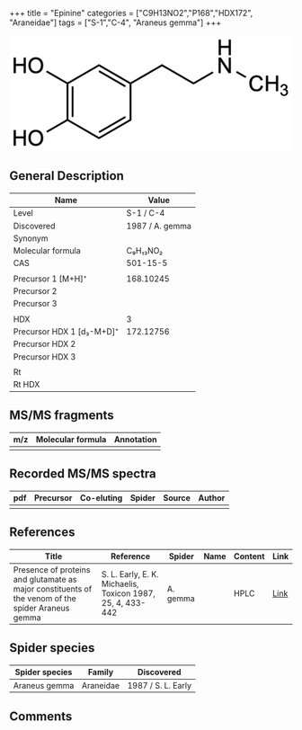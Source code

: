 +++
title = "Epinine"
categories = ["C9H13NO2","P168","HDX172",
"Araneidae"]
tags = ["S-1","C-4",
"Araneus gemma"]
+++

![](/img/Epinine.png)

## General Description

| Name                      | Value           |
|---------------------------|-----------------|
| Level                     | S-1 / C-4               |
| Discovered                | 1987 / A. gemma |
| Synonym                   |                 |
| Molecular formula         | C₉H₁₃NO₂        |
| CAS                       | 501-15-5        |
|                           |                 |
| Precursor 1 [M+H]⁺        | 168.10245       |
| Precursor 2               |                 |
| Precursor 3               |                 |
|                           |                 |
| HDX                       | 3               |
| Precursor HDX 1 [d₃-M+D]⁺ | 172.12756       |
| Precursor HDX 2           |                 |
| Precursor HDX 3           |                 |
|                           |                 |
| Rt                        |                 |
| Rt HDX                    |                 |

## MS/MS fragments

| m/z | Molecular formula | Annotation |
|-----|-------------------|------------|
|     |                   |            |

## Recorded MS/MS spectra

| pdf | Precursor | Co-eluting | Spider | Source | Author |
|-----|-----------|------------|--------|--------|--------|
|     |           |            |        |        |        |

## References

| Title                                                                                             | Reference                                                  | Spider   | Name | Content | Link                                         |
|---------------------------------------------------------------------------------------------------|------------------------------------------------------------|----------|------|---------|----------------------------------------------|
| Presence of proteins and glutamate as major constituents of the venom of the spider Araneus gemma | S. L. Early, E. K. Michaelis, Toxicon 1987, 25, 4, 433-442 | A. gemma |      | HPLC    | [Link](https://doi.org/10.1016/0041-0101(87)90077-8) |

## Spider species

| Spider species | Family    | Discovered         |
|----------------|-----------|--------------------|
| Araneus gemma  | Araneidae | 1987 / S. L. Early |

## Comments